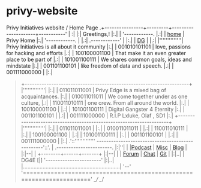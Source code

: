 # privy-website
Privy Initiatives website / Home Page 
.+----------------+---------+---------------------+-----------'    | :|
|:|<s0>               Greetings,!                                      </s0>|:.|
| '------------.<s0>                                                   </s0>|.:|
| <a href="#">home</a>         |<s0> 	  Privy Home                               </s0>|:.|
'------------. |<s0>                                                   </s0>|.:|
.------------' |<s0>                                                   </s0>|:.|
| <a href="">DG</a>           |<s0>                                                   </s0>|.:|
|''''''''''''''|<s0>  Privy Initiatives is all about it community      </s0>|:.|
| 001010101101 |<s0>  love, passions for hacking and efforts           </s0>|.:|
| 100100001100 |<s0>  That make it an even greater place to be part of </s0>|.:|
| 101001100111 |<s0>  We shares common goals, ideas and mindstate      </s0>|:.|
| 001101100101 |<s0>  like freedom of data and speech.                 </s0>|.:|
| 001111000000 |<s0>                                                   </s0>|:.|
>+--------------------------------------------------------------------+
|''''''''''''''|<s0>                                                   </s0>|:.|
| 011011011001 |<s0>   Privy Edge is a mixed bag of acquaintances.     </s0>|:.|
| 010011011011 |<s0>   We come together under as one culture,          </s0>|.:|
| 110011010111 |<s0>   one crew. From all around the world.            </s0>|:.|
| 100100001100 |<s0>                                                   </s0>|.:|
| 101001100111 |<s0>     Digital Gangster 4 Eternity                   </s0>|:.|
| 001101100101 |<s0>                                                   </s0>|.:|
| 001111000000 |<s0>            R.I.P Lxluke, Olaf , SD1               </s0>|:.|
>+--------------------------------------------------------------------+
|''''''''''''''|<s0>                                                   </s0>|:.|
| 011011011001 |<s0>   						                                     </s0>|:.|
| 010011011011 |<s0>   				                                         </s0>|.:|
| 110011010111 |<s0>   					                                       </s0>|:.|
| 100100001100 |<s0>                                                   </s0>|.:|
| 101001100111 |<s0>     			                                         </s0>|:.|
| 001101100101 |<s0>                                                   </s0>|.:|
| 001111000000 |<s0>           				                                 </s0>|:.|
.'::''''''''''''' -------------------------------------------------'::'.
|                                     .-----------------------.  |:|''|
|                                     |<a href="">Podcast</a> | <a href="links.html">Misc</a> | <a href="blog.privyedge.net">Blog</a>  |  |:|--|
|                                     +--------+------+-------+  |:|--|
|                                     |  <a href="b.privy.space">Forum</a> | <a href="https://privy.cafe">Chat</a> | <a href="git.privy.bit">Git</a>   |  |:|..|
| DG4E [|]                            '-----------------------'  |:|..|
|................................................................| '--'
'====================================================================='
  \__/                                                          \__/

